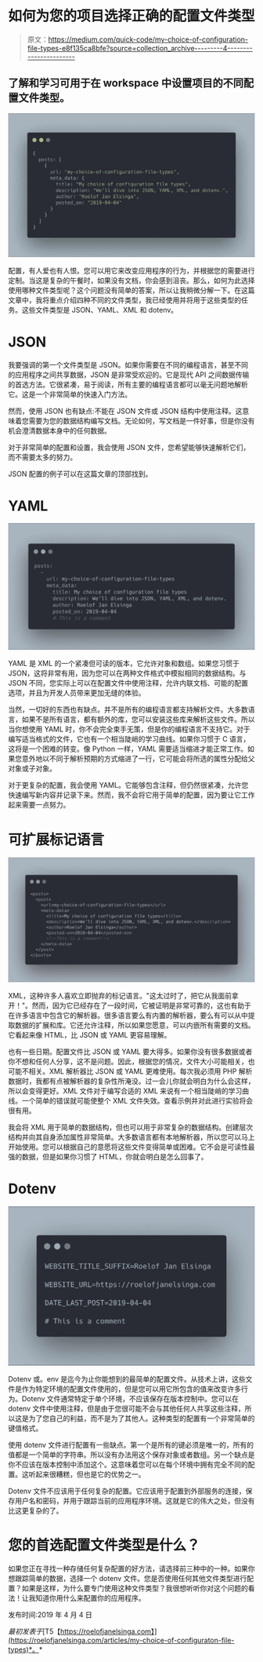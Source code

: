 # 如何为您的项目选择正确的配置文件类型

> 原文：<https://medium.com/quick-code/my-choice-of-configuration-file-types-e8f135ca8bfe?source=collection_archive---------4----------------------->

## 了解和学习可用于在 workspace 中设置项目的不同配置文件类型。

![](img/34f4bdc6d47cec5f2aebab7216f97b00.png)

配置，有人爱也有人恨。您可以用它来改变应用程序的行为，并根据您的需要进行定制。当这是复杂的午餐时，如果没有文档，你会感到沮丧。那么，如何为此选择使用哪种文件类型呢？这个问题没有简单的答案，所以让我稍微分解一下。在这篇文章中，我将重点介绍四种不同的文件类型，我已经使用并将用于这些类型的任务。这些文件类型是 JSON、YAML、XML 和 dotenv。

# JSON

我要强调的第一个文件类型是 JSON。如果你需要在不同的编程语言，甚至不同的应用程序之间共享数据，JSON 是非常受欢迎的。它是现代 API 之间数据传输的首选方法。它很紧凑，易于阅读，所有主要的编程语言都可以毫无问题地解析它。这是一个非常简单的快速入门方法。

然而，使用 JSON 也有缺点:不能在 JSON 文件或 JSON 结构中使用注释。这意味着您需要为您的数据结构编写文档。无论如何，写文档是一件好事，但是你没有机会澄清数据本身中的任何数据。

对于非常简单的配置和设置，我会使用 JSON 文件，您希望能够快速解析它们，而不需要太多的努力。

JSON 配置的例子可以在这篇文章的顶部找到。

# YAML

![](img/d67c1f0087f8b1400915d5800e7b40cc.png)

YAML 是 XML 的一个紧凑但可读的版本，它允许对象和数组。如果您习惯于 JSON，这将非常有用，因为您可以在两种文件格式中模拟相同的数据结构。与 JSON 不同，您实际上可以在配置文件中使用注释，允许内联文档、可能的配置选项，并且为开发人员带来更加无缝的体验。

当然，一切好的东西也有缺点。并不是所有的编程语言都支持解析文件。大多数语言，如果不是所有语言，都有额外的库，您可以安装这些库来解析这些文件。所以当你想使用 YAML 时，你不会完全束手无策，但是你的编程语言不支持它。对于编写适当格式的文件，它也有一个相当陡峭的学习曲线。如果你习惯于 C 语言，这将是一个困难的转变。像 Python 一样，YAML 需要适当缩进才能正常工作。如果您意外地以不同于解析预期的方式缩进了一行，它可能会将所选的属性分配给父对象或子对象。

对于更复杂的配置，我会使用 YAML。它能够包含注释，但仍然很紧凑，允许您快速编写新内容并记录下来。然而，我不会将它用于简单的配置，因为要让它工作起来需要一点努力。

# 可扩展标记语言

![](img/85d31df6ffdcce523fea94ab133358da.png)

XML，这种许多人喜欢立即抛弃的标记语言。"这太过时了，把它从我面前拿开！"。然而，因为它已经存在了一段时间，它被证明是非常可靠的，这也有助于在许多语言中包含它的解析器。很多语言要么有内置的解析器，要么有可以从中提取数据的扩展和库。它还允许注释，所以如果您愿意，可以内嵌所有需要的文档。它看起来像 HTML，比 JSON 或 YAML 更容易理解。

也有一些日期。配置文件比 JSON 或 YAML 要大得多。如果你没有很多数据或者你不想和任何人分享，这不是问题。因此，根据您的情况，文件大小可能相关，也可能不相关。XML 解析器比 JSON 或 YAML 更难使用。每次我必须用 PHP 解析数据时，我都有点被解析器的复杂性所淹没。过一会儿你就会明白为什么会这样，所以会变得更好。XML 文件对于编写合适的 XML 来说有一个相当陡峭的学习曲线。一个简单的错误就可能使整个 XML 文件失效。查看示例并对此进行实验将会很有用。

我会将 XML 用于简单的数据结构，但也可以用于非常复杂的数据结构。创建层次结构并向其自身添加属性非常简单。大多数语言都有本地解析器，所以您可以马上开始使用。您可以根据自己的意愿将这些文件变得简单或困难。它不会是可读性最强的数据，但是如果你习惯了 HTML，你就会明白是怎么回事了。

# Dotenv

![](img/06104a20416d57d111e7fe5a4557784f.png)

Dotenv 或。env 是迄今为止你能想到的最简单的配置文件。从技术上讲，这些文件是作为特定环境的配置文件使用的，但是您可以用它所包含的值来改变许多行为。Dotenv 文件通常特定于单个环境，不应该保存在版本控制中。您可以在 dotenv 文件中使用注释，但是由于您很可能不会与其他任何人共享这些注释，所以这是为了您自己的利益，而不是为了其他人。这种类型的配置有一个非常简单的键值格式。

使用 dotenv 文件进行配置有一些缺点。第一个是所有的键必须是唯一的，所有的值都是一个简单的字符串。所以没有办法用这个保存对象或者数组。另一个缺点是你不应该在版本控制中添加这个。这意味着您可以在每个环境中拥有完全不同的配置。这听起来很糟糕，但也是它的优势之一。

Dotenv 文件不应该用于任何复杂的配置。它应该用于配置到外部服务的连接，保存用户名和密码，并用于跟踪当前的应用程序环境。这就是它的伟大之处，但没有比这更复杂的了。

# 您的首选配置文件类型是什么？

如果您正在寻找一种存储任何复杂配置的好方法，请选择前三种中的一种。如果你想跟踪简单的数据，选择一个 dotenv 文件。您是否使用任何其他文件类型进行配置？如果是这样，为什么要专门使用这种文件类型？我很想听听你对这个问题的看法！让我知道你用什么来配置你的应用程序。

发布时间:2019 年 4 月 4 日

*最初发表于*[T5【https://roelofjanelsinga.com】](https://roelofjanelsinga.com/articles/my-choice-of-configuraton-file-types)*。*